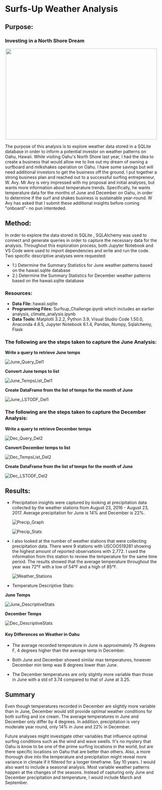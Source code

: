 # Surfs-Up Weather Analysis

## Purpose:

### Investing in a North Shore Dream
<p align="center">
    <img width="500" height="300" src= "https://github.com/rloufoster/surfs_up/blob/main/Resources/NorthShoreGraphic_Resized.png?raw=true">
</p>    
   
The purpose of this analysis is to explore weather data stored in a SQLite database in order to inform a potential investor on weather patterns on Oahu, Hawaii.  While visiting Oahu's North Shore last year, I had the idea to create a business that would allow me to live out my dream of owning a surfboard and milkshakes operation on Oahu. I have some savings but will need additional investors to get the business off the ground. I put together a strong business plan and reached out to a successful surfing entrepreneur, W. Avy. Mr Avy is very impressed with my proposal and initial analyses, but wants more information about temperature trends. Specifically, he wants temperature data for the months of June and December on Oahu, in order to determine if the surf and shakes business is sustainable year-round. W Avy has asked that I submit these additional insights before coming "onboard"- no pun intenteded.


## Method:

In order to explore the data stored in SQLite , SQLAlchemy was used to connect and generate queries in order to capture the necessary data for the analysis. Throughout this exploration process, both Jupyter Notebook and VS Code were used to import dependencies and write and run the code.  Two specific descriptive analyses were requested:

 * 1.) Determine the Summary Statistics for June weather patterns based on the hawaii.sqlite database 
 * 2.) Determine the Summary Statistics for December weather patterns based on the hawaii.sqlite database


### Resources:

* **Data File:** hawaii.sqlite
* **Programming Files:** Surfsup_Challenge.ipynb which includes an earlier analysis, climate_analysis.ipynb
* **Data Tools:** Matplotli 3.2.2, Python 3.9, Visual Studio Code 1.50.0, Anaconda 4.8.5, Jupyter Notebook 6.1.4, Pandas, Numpy, Sqlalchemy,       Flask 

### The following are the steps taken to capture the June Analysis: 

   **Write a query to retrieve June temps**
   
   ![June_Query_Del1](https://github.com/rloufoster/surfs_up/blob/main/Resources/June_Query_Del1.png?raw=true)

   **Convert June temps to list**
   
   ![June_TempsList_Del1](https://github.com/rloufoster/surfs_up/blob/main/Resources/June_TempsList_Del1.png?raw=true)

   **Create DataFrame from the list of temps for the month of June**
   
   ![June_LSTODF_Del1](https://github.com/rloufoster/surfs_up/blob/main/Resources/June_LSTODF_Del1.png?raw=true)

   

### The following are the steps taken to capture the December Analysis:

   **Write a query to retrieve December temps**
   
   ![Dec_Query_Del2](https://github.com/rloufoster/surfs_up/blob/main/Resources/Dec_Query_Del2.png?raw=true)

   **Convert December temps to list**
   
   ![Dec_TempsList_Del2](https://github.com/rloufoster/surfs_up/blob/main/Resources/Dec_TempsList_Del2.png?raw=true)

   **Create DataFrame from the list of temps for the month of June**
   
   ![Dec_LSTODF_Del2](https://github.com/rloufoster/surfs_up/blob/main/Resources/Dec_LSTODF_Del2.png?raw=true)

   

## Results:


* Precipitation insights were captured by looking at precipitation data collected by the weather stations from August 23, 2016 - August 23, 2017. Average precipitation for June is 14% and December is 22%.   
 
   
   ![Precip_Graph](https://github.com/rloufoster/surfs_up/blob/main/Resources/Precipitation_1yr_graph.png?raw=true)


   ![Precip_Stats](https://github.com/rloufoster/surfs_up/blob/main/Resources/Precipitation_1yrAug.png?raw=true) 
   
   

* I also looked at the number of weather stations that were collecting precipitation data.  There were 9 stations with USCOO519281 showing the highest amount of reported observations with 2,772. I used the information from this station to review the temperature for the same time period. The results showed that the average temperature throughout the year was 72°F with a low of 54°F and a high of 85°F.


  ![Weather_Stations](https://github.com/rloufoster/surfs_up/blob/main/Resources/weather_stations_graph.png?raw=true)
  

* Temperature Descriptive Stats:

**June Temps**

![June_DescriptiveStats](https://github.com/rloufoster/surfs_up/blob/main/Resources/June_TempDescriptiveStats_Del1.png?raw=true)

**December Temps**

![Dec_DescriptiveStats](https://github.com/rloufoster/surfs_up/blob/main/Resources/Dec_TempDescriptiveStats_Del2.png?raw=true)

#### Key Differences on Weather in Oahu

* The average recorded temperature in June is approximately 75 degrees F, 4 degrees higher than the average temp in December.
    
* Both June and December showed similar max temperatures, however December min temp was 8 degrees lower than June.

* The December temperatures are only slightly more variable than those in June with a std of 3.74 compared to that of June at 3.25. 


## Summary

Even though temperatures recorded in December are slightly more variable than in June, December would still provide optimal weather conditions for both surfing and ice cream.  The average temperatures in June and December only differ by 4 degrees. In addition, precipitation is very moderate year round, only 14% in June and 22% in December.  

Future analyses might investigate other variables that influence optimal surfing conditions such as the wind and wave swells. It's no mystery that Oahu is know to be one of the prime surfing locations in the world, but are there specific locations on Oahu that are better than others. Also, a more thorough dive into the temperature and precipitation might reveal more variance in climate if it filtered for a longer timeframe.  Say 10 years. I would also want to include a seasonal analysis. Most variable weather patterns happen at the changes of the seasons.  Instead of capturing only June and December precipitation and temperature, I would include March and September.  



